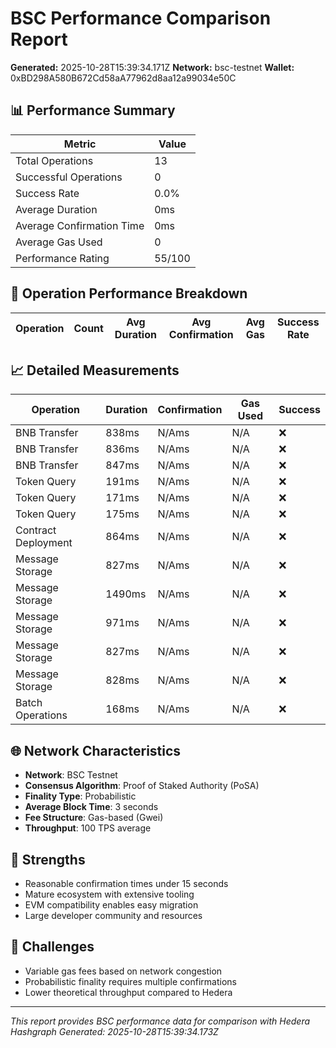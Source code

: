 # BSC Performance Comparison Report

**Generated:** 2025-10-28T15:39:34.171Z
**Network:** bsc-testnet
**Wallet:** 0xBD298A580B672Cd58aA77962d8aa12a99034e50C

## 📊 Performance Summary

| Metric | Value |
|--------|-------|
| Total Operations | 13 |
| Successful Operations | 0 |
| Success Rate | 0.0% |
| Average Duration | 0ms |
| Average Confirmation Time | 0ms |
| Average Gas Used | 0 |
| Performance Rating | 55/100 |

## 🔧 Operation Performance Breakdown

| Operation | Count | Avg Duration | Avg Confirmation | Avg Gas | Success Rate |
|-----------|-------|--------------|------------------|---------|-------------|

## 📈 Detailed Measurements

| Operation | Duration | Confirmation | Gas Used | Success |
|-----------|----------|--------------|----------|----------|
| BNB Transfer | 838ms | N/Ams | N/A | ❌ |
| BNB Transfer | 836ms | N/Ams | N/A | ❌ |
| BNB Transfer | 847ms | N/Ams | N/A | ❌ |
| Token Query | 191ms | N/Ams | N/A | ❌ |
| Token Query | 171ms | N/Ams | N/A | ❌ |
| Token Query | 175ms | N/Ams | N/A | ❌ |
| Contract Deployment | 864ms | N/Ams | N/A | ❌ |
| Message Storage | 827ms | N/Ams | N/A | ❌ |
| Message Storage | 1490ms | N/Ams | N/A | ❌ |
| Message Storage | 971ms | N/Ams | N/A | ❌ |
| Message Storage | 827ms | N/Ams | N/A | ❌ |
| Message Storage | 828ms | N/Ams | N/A | ❌ |
| Batch Operations | 168ms | N/Ams | N/A | ❌ |

## 🌐 Network Characteristics

- **Network**: BSC Testnet
- **Consensus Algorithm**: Proof of Staked Authority (PoSA)
- **Finality Type**: Probabilistic
- **Average Block Time**: 3 seconds
- **Fee Structure**: Gas-based (Gwei)
- **Throughput**: 100 TPS average

## 💪 Strengths

- Reasonable confirmation times under 15 seconds
- Mature ecosystem with extensive tooling
- EVM compatibility enables easy migration
- Large developer community and resources

## 🔧 Challenges

- Variable gas fees based on network congestion
- Probabilistic finality requires multiple confirmations
- Lower theoretical throughput compared to Hedera

---

*This report provides BSC performance data for comparison with Hedera Hashgraph*
*Generated: 2025-10-28T15:39:34.173Z*
